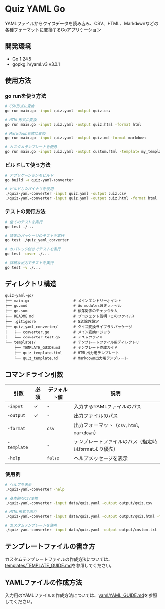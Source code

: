 # Quiz YAML Go

YAMLファイルからクイズデータを読み込み、CSV、HTML、Markdownなどの各種フォーマットに変換するGoアプリケーション

## 開発環境

- Go 1.24.5
- gopkg.in/yaml.v3 v3.0.1

## 使用方法

### go runを使う方法

```bash
# CSV形式に変換
go run main.go -input quiz.yaml -output quiz.csv

# HTML形式に変換
go run main.go -input quiz.yaml -output quiz.html -format html

# Markdown形式に変換
go run main.go -input quiz.yaml -output quiz.md -format markdown

# カスタムテンプレートを使用
go run main.go -input quiz.yaml -output custom.html -template my_template.html
```

### ビルドして使う方法

```bash
# アプリケーションをビルド
go build -o quiz-yaml-converter

# ビルドしたバイナリを使用
./quiz-yaml-converter -input quiz.yaml -output quiz.csv
./quiz-yaml-converter -input quiz.yaml -output quiz.html -format html
```

### テストの実行方法

```bash
# 全てのテストを実行
go test ./...

# 特定のパッケージのテストを実行
go test ./quiz_yaml_converter

# カバレッジ付きでテストを実行
go test -cover ./...

# 詳細な出力でテストを実行
go test -v ./...
```

## ディレクトリ構造

```
quiz-yaml-go/
├── main.go                    # メインエントリーポイント
├── go.mod                     # Go modules設定ファイル
├── go.sum                     # 依存関係のチェックサム
├── README.md                  # プロジェクト説明（このファイル）
├── .gitignore                 # Git除外設定
├── quiz_yaml_converter/       # クイズ変換ライブラリパッケージ
│   ├── converter.go           # メイン変換ロジック
│   └── converter_test.go      # テストファイル
└── templates/                 # テンプレートファイル用ディレクトリ
    ├── TEMPLATE_GUIDE.md      # テンプレート作成ガイド
    ├── quiz_template.html     # HTML出力用テンプレート
    └── quiz_template.md       # Markdown出力用テンプレート
```

## コマンドライン引数

| 引数 | 必須 | デフォルト値 | 説明 |
|------|------|-------------|------|
| `-input` | ✓ | - | 入力するYAMLファイルのパス |
| `-output` | ✓ | - | 出力ファイルのパス |
| `-format` | | `csv` | 出力フォーマット（`csv`, `html`, `markdown`） |
| `-template` | | - | テンプレートファイルのパス（指定時はformatより優先） |
| `-help` | | `false` | ヘルプメッセージを表示 |

### 使用例

```bash
# ヘルプを表示
./quiz-yaml-converter -help

# 基本的なCSV変換
./quiz-yaml-converter -input data/quiz.yaml -output output/quiz.csv

# HTML形式で出力
./quiz-yaml-converter -input data/quiz.yaml -output output/quiz.html -format html

# カスタムテンプレートを使用
./quiz-yaml-converter -input data/quiz.yaml -output output/custom.txt -template templates/custom.tmpl
```

## テンプレートファイルの書き方

カスタムテンプレートファイルの作成方法については、[templates/TEMPLATE_GUIDE.md](templates/TEMPLATE_GUIDE.md)を参照してください。

## YAMLファイルの作成方法

入力用のYAMLファイルの作成方法については、[yaml/YAML_GUIDE.md](yaml/YAML_GUIDE.md)を参照してください。
